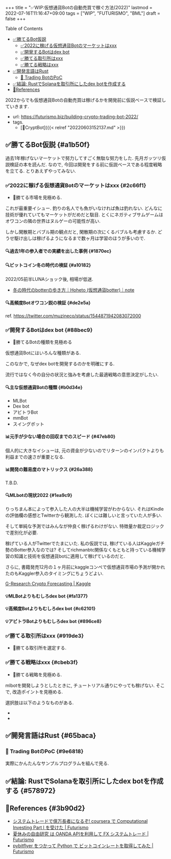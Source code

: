 +++
title = "✅WIP:仮想通貨Botの自動売買で稼ぐ方法(2022)"
lastmod = 2022-07-16T11:16:47+09:00
tags = ["WIP", "FUTURISMO", "BML"]
draft = false
+++

<div class="ox-hugo-toc toc">

<div class="heading">Table of Contents</div>

- [✅勝てるBot仮説](#a1b50f)
    - [✅2022に稼げる仮想通貨Botのマーケットはxxx](#2c66f1)
    - [✅開発するBotはdex bot](#88bec9)
    - [✅勝てる取引所はxxx](#919de3)
    - [✅勝てる戦略はxxx](#cbeb3f)
- [✅開発言語はRust](#65baca)
    - [<span class="org-todo todo _">🔬</span> Trading BotのPoC](#9e6818)
- [✅結論: RustでSolanaを取引所にしたdex botを作成する](#578972)
- [🔗References](#3b90d2)

</div>
<!--endtoc-->

2022からでも仮想通貨Botの自動売買は稼げるかを開発前に仮説ベースで検証していきます.

-   url: <https://futurismo.biz/building-crypto-trading-bot-2022/>
-   tags.
    -   [🔖CryptBot]({{< relref "20220603152137.md" >}})


## ✅勝てるBot仮説 {#a1b50f}

過去1年稼げないマーケットで努力してすごく無駄な努力をした. 先月ガッツリ仮説検証の本を読んだ. なので, 今回は開発をする前に仮説ベースである程度戦略を立てる. とりあえずやってみない.


### ✅2022に稼げる仮想通貨Botのマーケットはxxx {#2c66f1}

-   📍勝てる市場を見極める.

これが最重要イシュー. 釣りの名人でも魚がいなければ魚は釣れない. どんなに技術が優れていてもマーケットがだめだと駄目. とくにネガティブサムゲームはオワコンの隣の世界はヌルゲーの可能性が高い.

しかし閑散期とバブル期の観点だと, 閑散期の次にくるバブルも考慮するか. どうせ駆け出しは稼げるようになるまで数ヶ月は学習のほうが多いので.


#### 🔍過去1年の参入者での実績を出した事例 {#1870ec}


#### 🔍ビットコイン冬の時代の検証 {#a10182}

2022/05前半LUNAショック後, 相場が低迷.

-   [冬の時代のbotterの歩き方｜Hoheto (仮想通貨botter)｜note](https://note.com/hht/n/n8f4afa2ec02a)


#### 🔍高頻度Botオワコン説の検証 {#de2e5a}

ref. <https://twitter.com/muzineco/status/1544871942083072000>


### ✅開発するBotはdex bot {#88bec9}

-   📍勝てるBotの種類を見極める

仮想通貨Botにはいろんな種類がある.

このなかで, なぜdex botを開発するのかを明確にする.

流行ではなく今の自分の状況と強みを考慮した最適戦略の意思決定がしたい.


#### 🔍主な仮想通貨Botの種類 {#b0d34e}

-   MLBot
-   Dex bot
-   アビトラBot
-   mmBot
-   スイングボット


#### 📊元手が少ない場合の回収までのスピード {#47eb80}

個人的に大きなイシューは, 元の資金が少ないのでリターンのインパクトよりも利益までの速さが重要となる.


#### 📊開発の難易度のマトリックス {#26a388}

T.B.D.


#### 🔍MLbotの現状2022 {#1ea9c9}

りっちまん本によって参入した人の大半は機械学習がわからない. それはKindleの評価欄の感想とTwitterから観測した. ぼくには難しいと言っていた人が多い.

そして単純な予測ではみんなが仲良く稼げるわけがない. 特徴量か裁定ロジックで差別化が必要.

稼げている人がTwitterでたまにいた. 私の仮説では, 稼げている人はKaggleガチ勢のBotter参入なのでは? そしてrichmanbtc関係なくもともと持っている機械学習の知識と技術を仮想通貨botに適用して稼げているのだと.

さらに, 書籍発売12月の１ヶ月前にkaggleコンペで仮想通貨市場の予測が開かれたのもKaggler参入のタイミングにちょうどよい.

[G-Research Crypto Forecasting | Kaggle](https://www.kaggle.com/competitions/g-research-crypto-forecasting/)


#### 💡MLBotよりもむしろdex bot {#fa1377}


#### 💡高頻度Botよりもむしろdex bot {#c62101}


#### 💡アビトラBotよりもむしろdex bot {#896ce8}


### ✅勝てる取引所はxxx {#919de3}

-   📍勝てる取引所を選定する.


### ✅勝てる戦略はxxx {#cbeb3f}

-   📍勝てる戦略を見極める.

mlbotを開発しようとしたときに, チュートリアル通りにやっても稼げない. そこで, 改造ポイントを見極める.

選択肢は以下のようなものがある.

-

-


## ✅開発言語はRust {#65baca}


### <span class="org-todo todo _">🔬</span> Trading BotのPoC {#9e6818}

実際にかんたんなサンプルプログラムを組んで見る.


## ✅結論: RustでSolanaを取引所にしたdex botを作成する {#578972}


## 🔗References {#3b90d2}

-   [システムトレードで億万長者になるぞ! coursera で Computational Investing Part I を受けた | Futurismo](https://futurismo.biz/archives/2678/)
-   [夏休みの自由研究 は OANDA APIを利用して FX システムトレード | Futurismo](https://futurismo.biz/archives/4392/)
-   [pybitflyer をつかって Python で ビットコインレートを取得してみた | Futurismo](https://futurismo.biz/archives/6401/)
